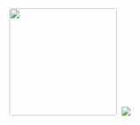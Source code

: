<img src="https://user-images.githubusercontent.com/81372907/189119700-776c974c-773f-402b-868d-d1865cf2b8ac.gif" style="display: inline; height: 194; border-radius: 4.5px; padding-bottom: 1px;">
<img src="https://github-readme-stats.vercel.app/api?username=woanmeo11&show_icons=true&theme=github_dark" style="display: inline; padding-left: 5px;">
